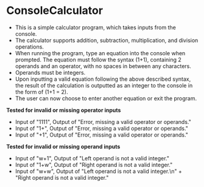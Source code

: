 # ConsoleCalculator

- This is a simple calculator program, which takes inputs from the console.  
- The calculator supports addition, subtraction, multiplication, and division operations.  
- When running the program, type an equation into the console when prompted. The equation must follow the syntax (1+1), containing 2 operands and an operator, with no spaces in between any characters.  
- Operands must be integers.  
- Upon inputting a valid equation following the above described syntax, the result of the calculation is outputted as an integer to the console in the form of (1+1 = 2).  
- The user can now choose to enter another equation or exit the program.

**Tested for invalid or missing operator inputs**
- Input of "1111", Output of "Error, missing a valid operator or operands."
- Input of "1+", Output of "Error, missing a valid operator or operands."
- Input of "+1", Output of "Error, missing a valid operator or operands."

**Tested for invalid or missing operand inputs**
- Input of "w+1", Output of "Left operand is not a valid integer."
- Input of "1+w", Output of "Right operand is not a valid integer."
- Input of "w+w", Output of "Left operand is not a valid integer.\n" + "Right operand is not a valid integer."
